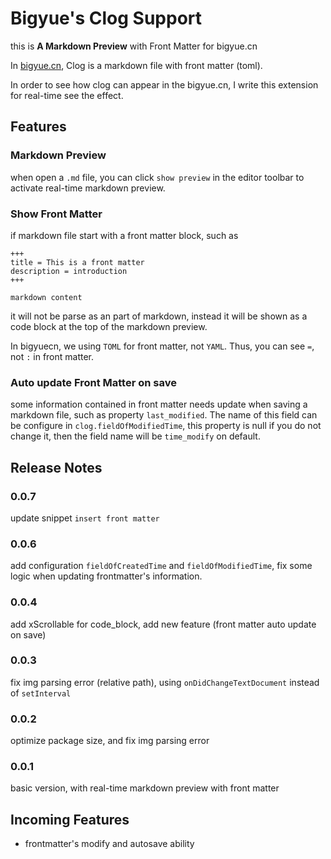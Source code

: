 # Bigyue's Clog Support

this is **A Markdown Preview** with Front Matter for bigyue.cn

In [bigyue.cn](https://bigyue.cn), Clog is a markdown file with front matter (toml). 

In order to see how clog can appear in the bigyue.cn, I write this extension for real-time see the effect.

## Features

### Markdown Preview

when open a `.md` file, you can click `show preview` in the editor toolbar to activate real-time markdown preview.

### Show Front Matter

if markdown file start with a front matter block, such as

```
+++
title = This is a front matter
description = introduction
+++

markdown content
```

it will not be parse as an part of markdown, instead it will be shown as a code block at the top of the markdown preview.

In bigyuecn, we using `TOML` for front matter, not `YAML`. Thus, you can see `=`, not `:` in front matter.

### Auto update Front Matter on save

some information contained in front matter needs update when saving a markdown file, such as property `last_modified`. The name of this field can be configure in `clog.fieldOfModifiedTime`, this property is null if you do not change it, then the field name will be `time_modify` on default.

## Release Notes

### 0.0.7

update snippet `insert front matter`

### 0.0.6

add configuration `fieldOfCreatedTime` and `fieldOfModifiedTime`, fix some logic when updating frontmatter's information.

### 0.0.4

add xScrollable for code_block, add new feature (front matter auto update on save)

### 0.0.3

fix img parsing error (relative path), using `onDidChangeTextDocument` instead of `setInterval`

### 0.0.2

optimize package size, and fix img parsing error

### 0.0.1

basic version, with real-time markdown preview with front matter 

## Incoming Features

- frontmatter's modify and autosave ability
